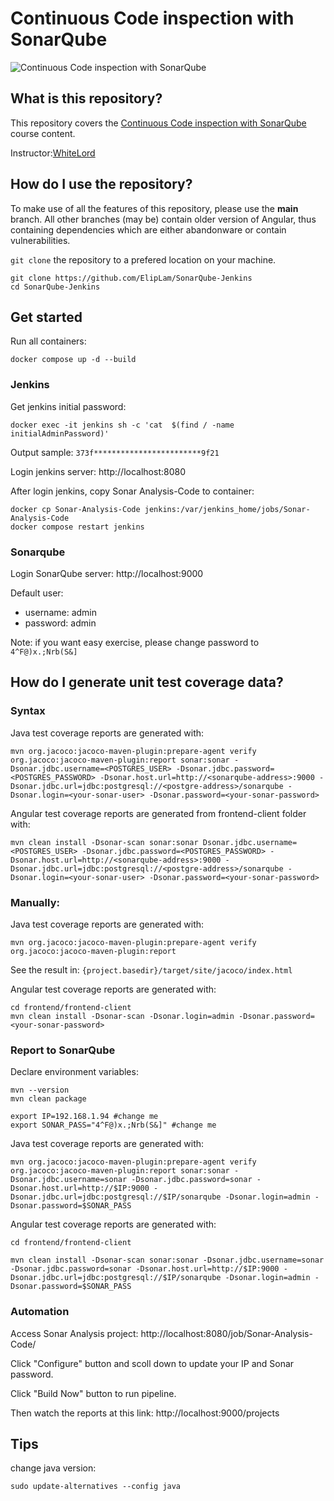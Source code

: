 # Continuous Code inspection with SonarQube
![Continuous Code inspection with SonarQube](https://github.com/WhiteLord/sonar-jenkins/blob/master/Continuous-code-inspection-with-sonarqube.png?raw=true)

## What is this repository?
This repository covers the [Continuous Code inspection with SonarQube](https://www.udemy.com/course/continuous-code-inspection-with-sonarqube) course content.

Instructor:[WhiteLord](https://github.com/WhiteLord)

## How do I use the repository?
To make use of all the features of this repository, please use the **main** branch.
All other branches (may be) contain older version of Angular, thus containing dependencies which are either abandonware or contain vulnerabilities.

`git clone` the repository to a prefered location on your machine.

```
git clone https://github.com/ElipLam/SonarQube-Jenkins
cd SonarQube-Jenkins
```

## Get started

Run all containers:

```
docker compose up -d --build
```
### Jenkins

Get jenkins initial password:

```
docker exec -it jenkins sh -c 'cat  $(find / -name initialAdminPassword)'
```

Output sample: ```373f************************9f21```

Login jenkins server: http://localhost:8080

After login jenkins, copy Sonar Analysis-Code to container:

```
docker cp Sonar-Analysis-Code jenkins:/var/jenkins_home/jobs/Sonar-Analysis-Code
docker compose restart jenkins
```

### Sonarqube

Login SonarQube server: http://localhost:9000

Default user:

- username: admin
- password: admin

Note: if you want easy exercise, please change password to `4^F@)x.;Nrb(S&]`

## How do I generate unit test coverage data? 

### Syntax

Java test coverage reports are generated with: 

``` 
mvn org.jacoco:jacoco-maven-plugin:prepare-agent verify org.jacoco:jacoco-maven-plugin:report sonar:sonar -Dsonar.jdbc.username=<POSTGRES_USER> -Dsonar.jdbc.password=<POSTGRES_PASSWORD> -Dsonar.host.url=http://<sonarqube-address>:9000 -Dsonar.jdbc.url=jdbc:postgresql://<postgre-address>/sonarqube -Dsonar.login=<your-sonar-user> -Dsonar.password=<your-sonar-password>
```

Angular test coverage reports are generated from frontend-client folder with:

``` 
mvn clean install -Dsonar-scan sonar:sonar Dsonar.jdbc.username=<POSTGRES_USER> -Dsonar.jdbc.password=<POSTGRES_PASSWORD> -Dsonar.host.url=http://<sonarqube-address>:9000 -Dsonar.jdbc.url=jdbc:postgresql://<postgre-address>/sonarqube -Dsonar.login=<your-sonar-user> -Dsonar.password=<your-sonar-password> 
```

### Manually:

Java test coverage reports are generated with: 

```
mvn org.jacoco:jacoco-maven-plugin:prepare-agent verify org.jacoco:jacoco-maven-plugin:report
```

See the result in: `{project.basedir}/target/site/jacoco/index.html`

Angular test coverage reports are generated with:

```
cd frontend/frontend-client 
mvn clean install -Dsonar-scan -Dsonar.login=admin -Dsonar.password=<your-sonar-password>
```

### Report to SonarQube

Declare environment variables:

```
mvn --version
mvn clean package

export IP=192.168.1.94 #change me
export SONAR_PASS="4^F@)x.;Nrb(S&]" #change me
```

Java test coverage reports are generated with: 

```
mvn org.jacoco:jacoco-maven-plugin:prepare-agent verify org.jacoco:jacoco-maven-plugin:report sonar:sonar -Dsonar.jdbc.username=sonar -Dsonar.jdbc.password=sonar -Dsonar.host.url=http://$IP:9000 -Dsonar.jdbc.url=jdbc:postgresql://$IP/sonarqube -Dsonar.login=admin -Dsonar.password=$SONAR_PASS
```

Angular test coverage reports are generated with:

```
cd frontend/frontend-client

mvn clean install -Dsonar-scan sonar:sonar -Dsonar.jdbc.username=sonar -Dsonar.jdbc.password=sonar -Dsonar.host.url=http://$IP:9000 -Dsonar.jdbc.url=jdbc:postgresql://$IP/sonarqube -Dsonar.login=admin -Dsonar.password=$SONAR_PASS
```

### Automation

Access Sonar Analysis project: http://localhost:8080/job/Sonar-Analysis-Code/

Click "Configure" button and scoll down to update your IP and Sonar password.

Click "Build Now" button to run pipeline.

Then watch the reports at this link: http://localhost:9000/projects

## Tips
change java version:

```
sudo update-alternatives --config java
```
